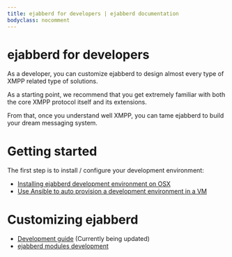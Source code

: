 ```yaml
---
title: ejabberd for developers | ejabberd documentation
bodyclass: nocomment
---
```


# ejabberd for developers

As a developer, you can customize ejabberd to design almost every type
of XMPP related type of solutions.

As a starting point, we recommend that you get extremely familiar with
both the core XMPP protocol itself and its extensions.

From that, once you understand well XMPP, you can tame ejabberd to
build your dream messaging system.

# Getting started

The first step is to install / configure your development environment:

* [Installing ejabberd development environment on OSX](install-osx/)
* [Use Ansible to auto provision a development environment in a VM](https://github.com/processone/ejabberd-vagrant-dev)

# Customizing ejabberd

* [Development guide](guide/) (Currently being updated)
* [ejabberd modules development](modules/)
